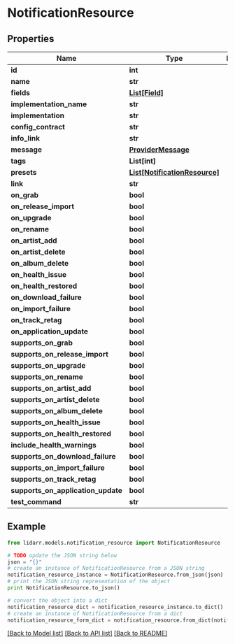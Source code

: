 # NotificationResource


## Properties

Name | Type | Description | Notes
------------ | ------------- | ------------- | -------------
**id** | **int** |  | [optional] 
**name** | **str** |  | [optional] 
**fields** | [**List[Field]**](Field.md) |  | [optional] 
**implementation_name** | **str** |  | [optional] 
**implementation** | **str** |  | [optional] 
**config_contract** | **str** |  | [optional] 
**info_link** | **str** |  | [optional] 
**message** | [**ProviderMessage**](ProviderMessage.md) |  | [optional] 
**tags** | **List[int]** |  | [optional] 
**presets** | [**List[NotificationResource]**](NotificationResource.md) |  | [optional] 
**link** | **str** |  | [optional] 
**on_grab** | **bool** |  | [optional] 
**on_release_import** | **bool** |  | [optional] 
**on_upgrade** | **bool** |  | [optional] 
**on_rename** | **bool** |  | [optional] 
**on_artist_add** | **bool** |  | [optional] 
**on_artist_delete** | **bool** |  | [optional] 
**on_album_delete** | **bool** |  | [optional] 
**on_health_issue** | **bool** |  | [optional] 
**on_health_restored** | **bool** |  | [optional] 
**on_download_failure** | **bool** |  | [optional] 
**on_import_failure** | **bool** |  | [optional] 
**on_track_retag** | **bool** |  | [optional] 
**on_application_update** | **bool** |  | [optional] 
**supports_on_grab** | **bool** |  | [optional] 
**supports_on_release_import** | **bool** |  | [optional] 
**supports_on_upgrade** | **bool** |  | [optional] 
**supports_on_rename** | **bool** |  | [optional] 
**supports_on_artist_add** | **bool** |  | [optional] 
**supports_on_artist_delete** | **bool** |  | [optional] 
**supports_on_album_delete** | **bool** |  | [optional] 
**supports_on_health_issue** | **bool** |  | [optional] 
**supports_on_health_restored** | **bool** |  | [optional] 
**include_health_warnings** | **bool** |  | [optional] 
**supports_on_download_failure** | **bool** |  | [optional] 
**supports_on_import_failure** | **bool** |  | [optional] 
**supports_on_track_retag** | **bool** |  | [optional] 
**supports_on_application_update** | **bool** |  | [optional] 
**test_command** | **str** |  | [optional] 

## Example

```python
from lidarr.models.notification_resource import NotificationResource

# TODO update the JSON string below
json = "{}"
# create an instance of NotificationResource from a JSON string
notification_resource_instance = NotificationResource.from_json(json)
# print the JSON string representation of the object
print NotificationResource.to_json()

# convert the object into a dict
notification_resource_dict = notification_resource_instance.to_dict()
# create an instance of NotificationResource from a dict
notification_resource_form_dict = notification_resource.from_dict(notification_resource_dict)
```
[[Back to Model list]](../README.md#documentation-for-models) [[Back to API list]](../README.md#documentation-for-api-endpoints) [[Back to README]](../README.md)


